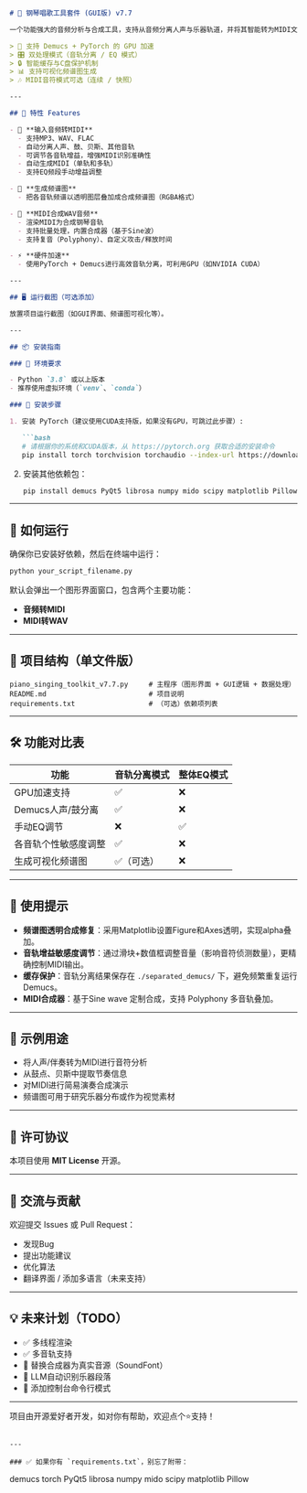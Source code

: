 ```markdown
# 🎹 钢琴唱歌工具套件 (GUI版) v7.7

一个功能强大的音频分析与合成工具，支持从音频分离人声与乐器轨道，并将其智能转为MIDI文件，同时提供MIDI文件合成WAV音频的功能。

> 🚀 支持 Demucs + PyTorch 的 GPU 加速  
> 🎛️ 双处理模式（音轨分离 / EQ 模式）  
> 🔒 智能缓存与C盘保护机制  
> 📊 支持可视化频谱图生成  
> 🎶 MIDI音符模式可选（连续 / 快照）

---

## 🧰 特性 Features

- 🎼 **输入音频转MIDI**
  - 支持MP3、WAV、FLAC
  - 自动分离人声、鼓、贝斯、其他音轨
  - 可调节各音轨增益，增强MIDI识别准确性
  - 自动生成MIDI（单轨和多轨）
  - 支持EQ频段手动增益调整

- 🌈 **生成频谱图**
  - 把各音轨频谱以透明图层叠加成合成频谱图（RGBA格式）

- 🎵 **MIDI合成WAV音频**
  - 渲染MIDI为合成钢琴音轨
  - 支持批量处理，内置合成器（基于Sine波）
  - 支持复音（Polyphony）、自定义攻击/释放时间

- ⚡ **硬件加速**
  - 使用PyTorch + Demucs进行高效音轨分离，可利用GPU（如NVIDIA CUDA）

---

## 🖥️ 运行截图（可选添加）

放置项目运行截图（如GUI界面、频谱图可视化等）。

---

## 📦 安装指南

### 🚨 环境要求

- Python `3.8` 或以上版本
- 推荐使用虚拟环境（`venv`、`conda`）

### 🧱 安装步骤

1. 安装 PyTorch（建议使用CUDA支持版，如果没有GPU，可跳过此步骤）:

   ```bash
   # 请根据你的系统和CUDA版本，从 https://pytorch.org 获取合适的安装命令
   pip install torch torchvision torchaudio --index-url https://download.pytorch.org/whl/cu117
   ```

2. 安装其他依赖包：

   ```bash
   pip install demucs PyQt5 librosa numpy mido scipy matplotlib Pillow
   ```

---

## 🚀 如何运行

确保你已安装好依赖，然后在终端中运行：

```bash
python your_script_filename.py
```

默认会弹出一个图形界面窗口，包含两个主要功能：

- **音频转MIDI**
- **MIDI转WAV**

---

## 📂 项目结构（单文件版）

```text
piano_singing_toolkit_v7.7.py     # 主程序（图形界面 + GUI逻辑 + 数据处理）
README.md                         # 项目说明
requirements.txt                  # （可选）依赖项列表
```

---

## 🛠️ 功能对比表

| 功能                     | 音轨分离模式 | 整体EQ模式 |
|--------------------------|----------------|----------------|
| GPU加速支持              | ✅              | ❌              |
| Demucs人声/鼓分离         | ✅              | ❌              |
| 手动EQ调节              | ❌              | ✅              |
| 各音轨个性敏感度调整     | ✅              | ❌              |
| 生成可视化频谱图         | ✅（可选）      | ❌              |

---

## 📑 使用提示

- **频谱图透明合成修复**：采用Matplotlib设置Figure和Axes透明，实现alpha叠加。
- **音轨增益敏感度调节**：通过滑块+数值框调整音量（影响音符侦测数量），更精确控制MIDI输出。
- **缓存保护**：音轨分离结果保存在 `./separated_demucs/` 下，避免频繁重复运行 Demucs。
- **MIDI合成器**：基于Sine wave 定制合成，支持 Polyphony 多音轨叠加。

---

## 🎯 示例用途

- 将人声/伴奏转为MIDI进行音符分析
- 从鼓点、贝斯中提取节奏信息
- 对MIDI进行简易演奏合成演示
- 频谱图可用于研究乐器分布或作为视觉素材

---

## 📜 许可协议

本项目使用 **MIT License** 开源。

---

## 🤝 交流与贡献

欢迎提交 Issues 或 Pull Request：
- 发现Bug
- 提出功能建议
- 优化算法
- 翻译界面 / 添加多语言（未来支持）

---

## 💡 未来计划（TODO）

- ✅ 多线程渲染
- ✅ 多音轨支持
- 🚧 替换合成器为真实音源（SoundFont）
- 🚧 LLM自动识别乐器段落
- 🚧 添加控制台命令行模式

---

项目由开源爱好者开发，如对你有帮助，欢迎点个⭐支持！

```

---

### ✅ 如果你有 `requirements.txt`，别忘了附带：

```
demucs
torch
PyQt5
librosa
numpy
mido
scipy
matplotlib
Pillow
```
